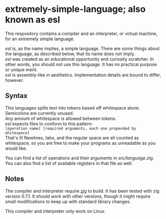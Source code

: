 # extremely-simple-language; also known as esl #

This respository contains a compiler and an interpreter, or virtual machine, for an extremely simple language.

_esl_ is, as the name implies, a simple language. There are some things about the language, as described below, that its name does not imply.  
_esl_ was created as an educational opportunity and curiosity scratcher. In other words, you should not use this language. It has no practical purpose or unique merit.  
_esl_ is assembly-like in aesthetics. Implementation details are bound to differ, however.


## Syntax ##

This languages splits text into tokens based off whitespace alone. Semicolons are currently unused.  
Any amount of whitespace is allowed between tokens.  
_esl_ expects files to conform to this pattern:  
`[operation name] [required arguments, each one prepended by whitespace]`  
That's it! Newlines, tabs, and the regular space are all counted as whitespace, so you are free to make your programs as unreadable as you would like.

You can find a list of operations and their arguments in _src/language.zig_. You can also find a list of available registers in that file as well.

## Notes ##

The compiler and interpreter require [zig](https://ziglang.org) to build. It has been tested with zig version 0.7.1. It should work with other versions, though it might require small modifications to keep up with standard library changes.

This compiler and interpreter only work on Linux.
